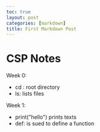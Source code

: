 ```yaml
---
toc: true
layout: post
categories: [markdown]
title: First Markdown Post
---
```


# CSP Notes

Week 0:

- cd : root directory
- ls: lists files

Week 1:

- print("hello") prints texts
- def: is sued to define a function
